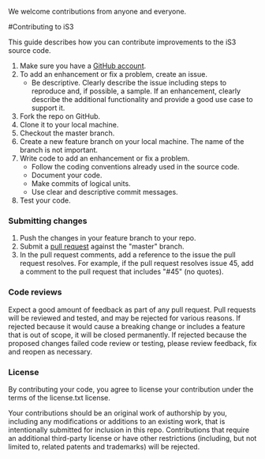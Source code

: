 ﻿We welcome contributions from anyone and everyone.

#Contributing to iS3

This guide describes how you can contribute improvements to the iS3 source code.

1. Make sure you have a [GitHub account](https://github.com/signup/free).
2. To add an enhancement or fix a problem, create an issue.    
    * Be descriptive.  Clearly describe the issue including steps to reproduce and, if possible, a sample.  If an enhancement, clearly describe the additional functionality and provide a good use case to support it.     
3. Fork the repo on GitHub.
4. Clone it to your local machine.
5. Checkout the master branch.
6. Create a new feature branch on your local machine.  The name of the branch is not important.
7. Write code to add an enhancement or fix a problem.  
    * Follow the coding conventions already used in the source code.
    * Document your code.
    * Make commits of logical units.  
    * Use clear and descriptive commit messages.
8. Test your code.

### Submitting changes
1. Push the changes in your feature branch to your repo.
2. Submit a [pull request](https://help.github.com/articles/using-pull-requests) against the "master" branch. 
3. In the pull request comments, add a reference to the issue the pull request resolves.  For example, if the pull request resolves issue 45, add a comment to the pull request that includes "#45" (no quotes).    

### Code reviews
Expect a good amount of feedback as part of any pull request.  Pull requests will be reviewed and tested, and may be rejected for various reasons.  If rejected because it would cause a breaking change or includes a feature that is out of scope, it will be closed permanently.  If rejected because the proposed changes failed code review or testing, please review feedback, fix and reopen as necessary.  

### License
By contributing your code, you agree to license your contribution under the terms of the license.txt license.      

Your contributions should be an original work of authorship by you, including any modifications or additions to an existing work, that is intentionally submitted for inclusion in this repo.  Contributions that require an additional third-party license or have other restrictions (including, but not limited to, related patents and trademarks) will be rejected.   
